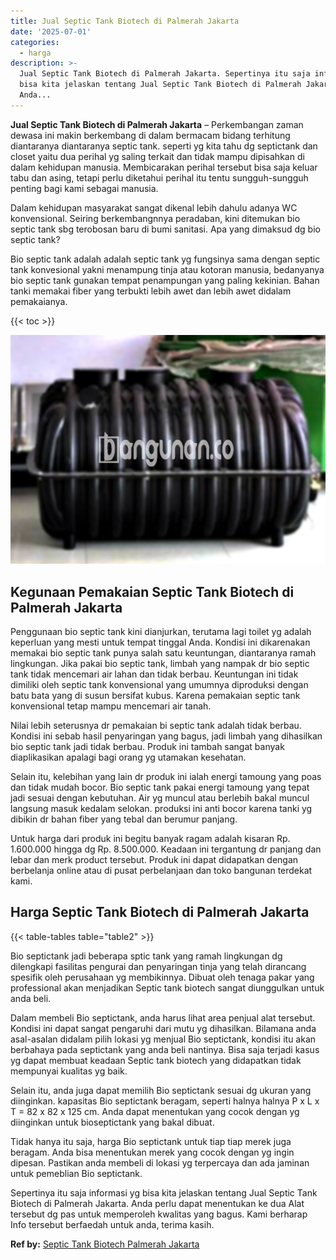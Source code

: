 ```yaml
---
title: Jual Septic Tank Biotech di Palmerah Jakarta
date: '2025-07-01'
categories:
  - harga
description: >-
  Jual Septic Tank Biotech di Palmerah Jakarta. Sepertinya itu saja informasi yg
  bisa kita jelaskan tentang Jual Septic Tank Biotech di Palmerah Jakarta.
  Anda...
---
```


**Jual Septic Tank Biotech di Palmerah Jakarta** – Perkembangan zaman dewasa ini makin berkembang di dalam bermacam bidang terhitung diantaranya diantaranya septic tank. seperti yg kita tahu dg septictank dan closet yaitu dua perihal yg saling terkait dan tidak mampu dipisahkan di dalam kehidupan manusia. Membicarakan perihal tersebut bisa saja keluar tabu dan asing, tetapi perlu diketahui perihal itu tentu sungguh-sungguh penting bagi kami sebagai manusia.

Dalam kehidupan masyarakat sangat dikenal lebih dahulu adanya WC konvensional. Seiring berkembangnnya peradaban, kini ditemukan bio septic tank sbg terobosan baru di bumi sanitasi. Apa yang dimaksud dg bio septic tank?

Bio septic tank adalah adalah septic tank yg fungsinya sama dengan septic tank konvesional yakni menampung tinja atau kotoran manusia, bedanyanya bio septic tank gunakan tempat penampungan yang paling kekinian. Bahan tanki memakai fiber yang terbukti lebih awet dan lebih awet didalam pemakaianya.

{{< toc >}}

![Jual Septic Tank Biotech di Palmerah Jakarta](/images/jual-bio-septictank-07.png)

## Kegunaan Pemakaian Septic Tank Biotech di Palmerah Jakarta

Penggunaan bio septic tank kini dianjurkan, terutama lagi toilet yg adalah keperluan yang mesti untuk tempat tinggal Anda. Kondisi ini dikarenakan memakai bio septic tank punya salah satu keuntungan, diantaranya ramah lingkungan. Jika pakai bio septic tank, limbah yang nampak dr bio septic tank tidak mencemari air lahan dan tidak berbau. Keuntungan ini tidak dimiliki oleh septic tank konvensional yang umumnya diproduksi dengan batu bata yang di susun bersifat kubus. Karena pemakaian septic tank konvensional tetap mampu mencemari air tanah.

Nilai lebih seterusnya dr pemakaian bi septic tank adalah tidak berbau. Kondisi ini sebab hasil penyaringan yang bagus, jadi limbah yang dihasilkan bio septic tank jadi tidak berbau. Produk ini tambah sangat banyak diaplikasikan apalagi bagi orang yg utamakan kesehatan.

Selain itu, kelebihan yang lain dr produk ini ialah energi tamoung yang poas dan tidak mudah bocor. Bio septic tank pakai energi tamoung yang tepat jadi sesuai dengan kebutuhan. Air yg muncul atau berlebih bakal muncul langsung masuk kedalam selokan. produksi ini anti bocor karena tanki yg dibikin dr bahan fiber yang tebal dan berumur panjang.

Untuk harga dari produk ini begitu banyak ragam adalah kisaran Rp. 1.600.000 hingga dg Rp. 8.500.000. Keadaan ini tergantung dr panjang dan lebar dan merk product tersebut. Produk ini dapat didapatkan dengan berbelanja online atau di pusat perbelanjaan dan toko bangunan terdekat kami.

## Harga Septic Tank Biotech di Palmerah Jakarta

{{< table-tables table="table2" >}}

Bio septictank jadi beberapa sptic tank yang ramah lingkungan dg dilengkapi fasilitas pengurai dan penyaringan tinja yang telah dirancang spesifik oleh perusahaan yg membikinnya. Dibuat oleh tenaga pakar yang professional akan menjadikan Septic tank biotech sangat diunggulkan untuk anda beli.

Dalam membeli Bio septictank, anda harus lihat area penjual alat tersebut. Kondisi ini dapat sangat pengaruhi dari mutu yg dihasilkan. Bilamana anda asal-asalan didalam pilih lokasi yg menjual Bio septictank, kondisi itu akan berbahaya pada septictank yang anda beli nantinya. Bisa saja terjadi kasus yg dapat membuat keadaan Septic tank biotech yang didapatkan tidak mempunyai kualitas yg baik.

Selain itu, anda juga dapat memilih Bio septictank sesuai dg ukuran yang diinginkan. kapasitas Bio septictank beragam, seperti halnya halnya P x L x T = 82 x 82 x 125 cm. Anda dapat menentukan yang cocok dengan yg diinginkan untuk bioseptictank yang bakal dibuat.

Tidak hanya itu saja, harga Bio septictank untuk tiap tiap merek juga beragam. Anda bisa menentukan merek yang cocok dengan yg ingin dipesan. Pastikan anda membeli di lokasi yg terpercaya dan ada jaminan untuk pemeblian Bio septictank.

Sepertinya itu saja informasi yg bisa kita jelaskan tentang Jual Septic Tank Biotech di Palmerah Jakarta. Anda perlu dapat menentukan ke dua Alat tersebut dg pas untuk memperoleh kwalitas yang bagus. Kami berharap Info tersebut berfaedah untuk anda, terima kasih.

**Ref by:** [Septic Tank Biotech Palmerah Jakarta](https://id.wikipedia.org/wiki/Septic)
